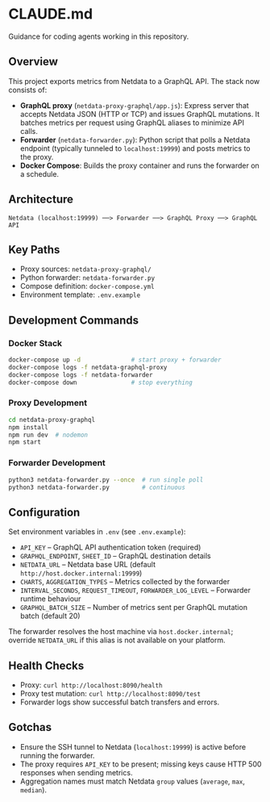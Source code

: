 # CLAUDE.md

Guidance for coding agents working in this repository.

## Overview

This project exports metrics from Netdata to a GraphQL API. The stack now consists of:

- **GraphQL proxy** (`netdata-proxy-graphql/app.js`): Express server that accepts Netdata JSON (HTTP or TCP) and issues GraphQL mutations.
  It batches metrics per request using GraphQL aliases to minimize API calls.
- **Forwarder** (`netdata-forwarder.py`): Python script that polls a Netdata endpoint (typically tunneled to `localhost:19999`) and posts metrics to the proxy.
- **Docker Compose**: Builds the proxy container and runs the forwarder on a schedule.

## Architecture

```
Netdata (localhost:19999) ──> Forwarder ──> GraphQL Proxy ──> GraphQL API
```

## Key Paths

- Proxy sources: `netdata-proxy-graphql/`
- Python forwarder: `netdata-forwarder.py`
- Compose definition: `docker-compose.yml`
- Environment template: `.env.example`

## Development Commands

### Docker Stack
```bash
docker-compose up -d              # start proxy + forwarder
docker-compose logs -f netdata-graphql-proxy
docker-compose logs -f netdata-forwarder
docker-compose down               # stop everything
```

### Proxy Development
```bash
cd netdata-proxy-graphql
npm install
npm run dev  # nodemon
npm start
```

### Forwarder Development
```bash
python3 netdata-forwarder.py --once  # run single poll
python3 netdata-forwarder.py         # continuous
```

## Configuration

Set environment variables in `.env` (see `.env.example`):

- `API_KEY` – GraphQL API authentication token (required)
- `GRAPHQL_ENDPOINT`, `SHEET_ID` – GraphQL destination details
- `NETDATA_URL` – Netdata base URL (default `http://host.docker.internal:19999`)
- `CHARTS`, `AGGREGATION_TYPES` – Metrics collected by the forwarder
- `INTERVAL_SECONDS`, `REQUEST_TIMEOUT`, `FORWARDER_LOG_LEVEL` – Forwarder runtime behaviour
- `GRAPHQL_BATCH_SIZE` – Number of metrics sent per GraphQL mutation batch (default 20)

The forwarder resolves the host machine via `host.docker.internal`; override `NETDATA_URL` if this alias is not available on your platform.

## Health Checks

- Proxy: `curl http://localhost:8090/health`
- Proxy test mutation: `curl http://localhost:8090/test`
- Forwarder logs show successful batch transfers and errors.

## Gotchas

- Ensure the SSH tunnel to Netdata (`localhost:19999`) is active before running the forwarder.
- The proxy requires `API_KEY` to be present; missing keys cause HTTP 500 responses when sending metrics.
- Aggregation names must match Netdata `group` values (`average`, `max`, `median`).
